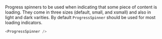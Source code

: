 Progress spinners to be used when indicating that some piece of content is loading. They come in three sizes (default, small, and xsmall) and also in light and dark varities. By default `ProgressSpinner` should be used for most loading indicators.

```js
<ProgressSpinner />
```

